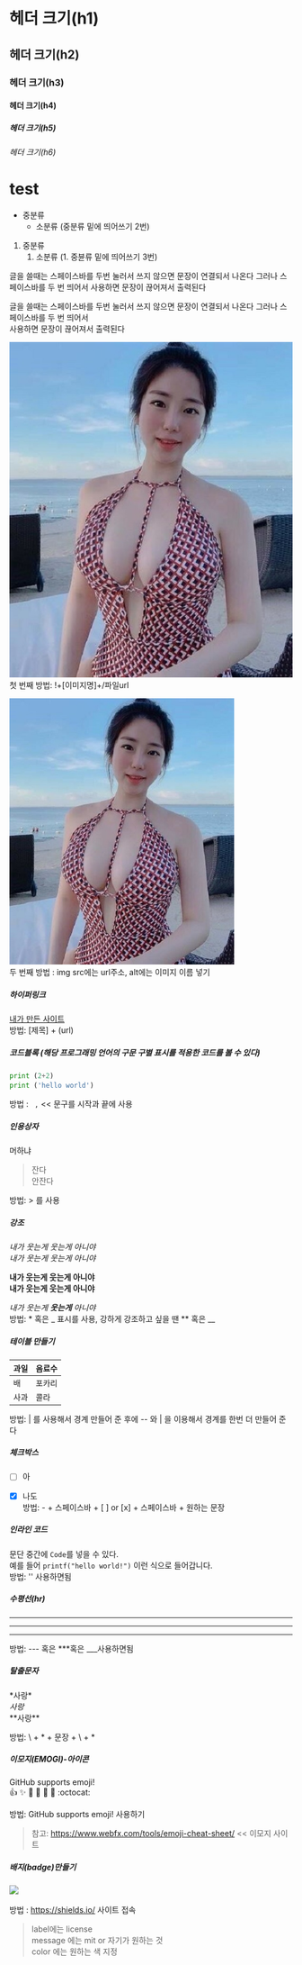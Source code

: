 # 헤더 크기(h1)
## 헤더 크기(h2)
### 헤더 크기(h3)
#### 헤더 크기(h4)
##### 헤더 크기(h5)
###### 헤더 크기(h6)

# test

* 중분류
  * 소분류 (중분류 밑에 띄어쓰기 2번)
 
 1. 중분류
    1. 소분류 (1. 중뷴류 밑에 띄어쓰기 3번)

글을 쓸때는
스페이스바를 두번 눌러서 쓰지 않으면 
문장이 연결되서 나온다 
그러나 스페이스바를 두 번 띄어서
사용하면 문장이 끊어져서 출력된다 

글을 쓸때는
스페이스바를 두번 눌러서 쓰지 않으면 
문장이 연결되서 나온다 
그러나 스페이스바를 두 번 띄어서   
사용하면 문장이 끊어져서 출력된다

![background2](/image/background2.jpg)  
첫 번째 방법: !+[이미지명]+/파일url

<a href="#"><img src="https://github.com/Jample93/test/blob/master/image/background2.jpg" width="400px" alt="background2"></a>  
두 번째 방법 : img src에는 url주소, alt에는 이미지 이름 넣기


##### 하이퍼링크
[내가 만든 사이트](https://jample--kihwankim.repl.co/)  
방법: [제목] + (url)  

##### 코드블록 (해당 프로그래밍 언어의 구문 구별 표시를 적용한 코드를 볼 수 있다)
``` python
print (2+2)
print ('hello world')
```
방법 : ``` ,``` <<  문구를 시작과 끝에 사용 

##### 인용상자

머하냐
>잔다  
>안잔다   

방법: > 를 사용

##### 강조

*내가 웃는게 웃는게 아니야*  
_내가 웃는게 웃는게 아니야_  
  
**내가 웃는게 웃는게 아니야**  
__내가 웃는게 웃는게 아니야__    
  
*내가 웃는게 **웃는게** 아니야*  
방법: * 혹은 _ 표시를 사용, 강하게 강조하고 싶을 땐 ** 혹은 __ 


##### 테이블 만들기

과일 | 음료수 
-|-
배 | 포카리
사과 | 콜라
  
  방법: | 를 사용해서 경계 만들어 준 후에  -- 와 | 을 이용해서 경계를 한번 더 만들어 준다 
  
##### 체크박스  

- [ ]  아 
- [x]  나도    
방법:  -  +  스페이스바  + [ ] or [x] + 스페이스바 + 원하는 문장   


##### 인라인 코드   
문단 중간에 `Code`를 넣을 수 있다.   
예를 들어 `printf("hello world!")` 이런 식으로 들어갑니다.   
방법: '' 사용하면됨

##### 수평선(hr)   
---   
***   
___   

방법: --- 혹은 ***혹은 ___사용하면됨
##### 탈출문자    

\*사랑\*   
*사랑*   
\*\*사랑\*\*     

방법: \ + * + 문장 + \ + * 
##### 이모지(EMOGI)-아이콘   

GitHub supports emoji!   
:+1: :sparkles: :camel: :tada: 
:rocket: :metal: :octocat:

방법: GitHub supports emoji! 사용하기
> 참고: https://www.webfx.com/tools/emoji-cheat-sheet/    << 이모지 사이트

##### 배지(badge)만들기  

<img src="https://img.shields.io/badge/license-KKH-blue">   

방법 : https://shields.io/ 사이트 접속
> label에는 license  
> message 에는 mit or 자기가 원하는 것   
> color 에는 원하는 색 지정



